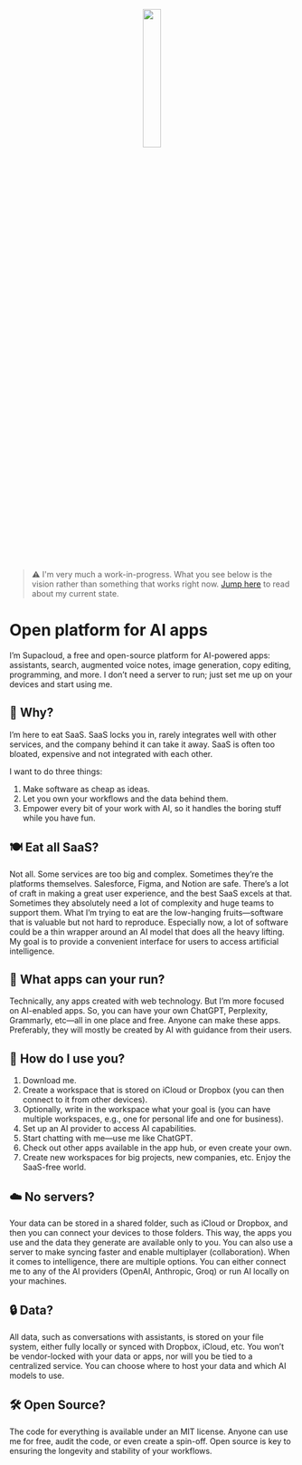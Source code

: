 <p align="center">
  <img src="front/src-tauri/icons/Square310x310Logo.png" style="width: 25%; height: auto;">
</p>

> ⚠️ I'm very much a work-in-progress. What you see below is the vision rather than something that works right now. [Jump here](#current-state) to read about my current state.

# Open platform for AI apps
I’m Supacloud, a free and open-source platform for AI-powered apps: assistants, search, augmented voice notes, image generation, copy editing, programming, and more. I don’t need a server to run; just set me up on your devices and start using me.

## 🤔  Why?
I’m here to eat SaaS. SaaS locks you in, rarely integrates well with other services, and the company behind it can take it away. SaaS is often too bloated, expensive and not integrated with each other.

I want to do three things:
1.	Make software as cheap as ideas.
2.	Let you own your workflows and the data behind them.
3.	Empower every bit of your work with AI, so it handles the boring stuff while you have fun.

## 🍽️  Eat all SaaS?
Not all. Some services are too big and complex. Sometimes they’re the platforms themselves. Salesforce, Figma, and Notion are safe. There’s a lot of craft in making a great user experience, and the best SaaS excels at that. Sometimes they absolutely need a lot of complexity and huge teams to support them. What I’m trying to eat are the low-hanging fruits—software that is valuable but not hard to reproduce.
Especially now, a lot of software could be a thin wrapper around an AI model that does all the heavy lifting. My goal is to provide a convenient interface for users to access artificial intelligence.

## 🧩 What apps can your run?
Technically, any apps created with web technology. But I’m more focused on AI-enabled apps. So, you can have your own ChatGPT, Perplexity, Grammarly, etc—all in one place and free. Anyone can make these apps. Preferably, they will mostly be created by AI with guidance from their users.

## 🚀 How do I use you?
1. Download me.
2. Create a workspace that is stored on iCloud or Dropbox (you can then connect to it from other devices).
3. Optionally, write in the workspace what your goal is (you can have multiple workspaces, e.g., one for personal life and one for business).
4. Set up an AI provider to access AI capabilities.
5. Start chatting with me—use me like ChatGPT.
6. Check out other apps available in the app hub, or even create your own.
7. Create new workspaces for big projects, new companies, etc. Enjoy the SaaS-free world.

## ☁️ No servers?
Your data can be stored in a shared folder, such as iCloud or Dropbox, and then you can connect your devices to those folders. This way, the apps you use and the data they generate are available only to you. You can also use a server to make syncing faster and enable multiplayer (collaboration).
When it comes to intelligence, there are multiple options. You can either connect me to any of the AI providers (OpenAI, Anthropic, Groq) or run AI locally on your machines.

## 🔒 Data?
All data, such as conversations with assistants, is stored on your file system, either fully locally or synced with Dropbox, iCloud, etc. You won’t be vendor-locked with your data or apps, nor will you be tied to a centralized service. You can choose where to host your data and which AI models to use.

## 🛠️ Open Source?
The code for everything is available under an MIT license. Anyone can use me for free, audit the code, or even create a spin-off. Open source is key to ensuring the longevity and stability of your workflows.